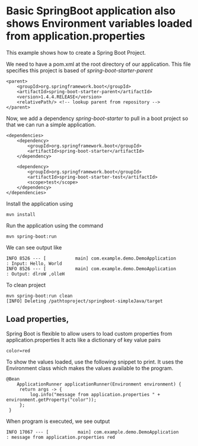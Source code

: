# Basic SpringBoot application also shows Environment variables loaded from application.properties  

This example shows how to create a Spring Boot Project.

We need to have a pom.xml at the root directory of our application.
This file specifies this project is based of *spring-boot-starter-parent*

    <parent>
        <groupId>org.springframework.boot</groupId>
        <artifactId>spring-boot-starter-parent</artifactId>
        <version>1.4.4.RELEASE</version>
        <relativePath/> <!-- lookup parent from repository -->
    </parent>

Now, we add a dependency *spring-boot-starter* to pull in a boot project so that we can run a simple application.

    <dependencies>
        <dependency>
            <groupId>org.springframework.boot</groupId>
            <artifactId>spring-boot-starter</artifactId>
        </dependency>
    
        <dependency>
            <groupId>org.springframework.boot</groupId>
            <artifactId>spring-boot-starter-test</artifactId>
            <scope>test</scope>
        </dependency>
    </dependencies>
    
Install the application using

    mvn install

Run the application using the command

    mvn spring-boot:run 

We can see output like
 
	INFO 8526 --- [           main] com.example.demo.DemoApplication         : Input: Hello, World
	INFO 8526 --- [           main] com.example.demo.DemoApplication         : Output: dlroW ,olleH

To clean project

	mvn spring-boot:run clean
	[INFO] Deleting /pathtoproject/springboot-simpleJava/target
	

## Load properties, 
Spring Boot is flexible to allow users to load custom properties from application.properties
It acts like a dictionary of key value pairs

	color=red
	
To show the values loaded, use the following snippet to print. It uses the Environment class 
which makes the values available to the program. 

	@Bean
    	ApplicationRunner applicationRunner(Environment environment) {
		 return args -> {
			 log.info("message from application.properties " + environment.getProperty("color"));
		 };
	 }
	 
When program is executed, we see output

	INFO 17067 --- [           main] com.example.demo.DemoApplication         : message from application.properties red
 